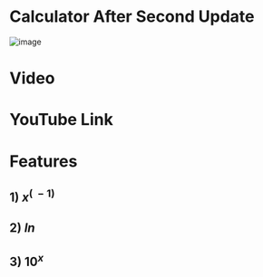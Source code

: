 # Calculator After Second Update #


![image](https://github.com/Riddhiman2005/Making-my-Own-Calculator/assets/130882317/2bd61051-41c9-40e1-843d-9efbd32e228f)


# Video #



# YouTube Link #



# Features #


## 1) $x^(\ -1)$ ##
## 2) $ln$ ##
## 3) $10^x$ ##



